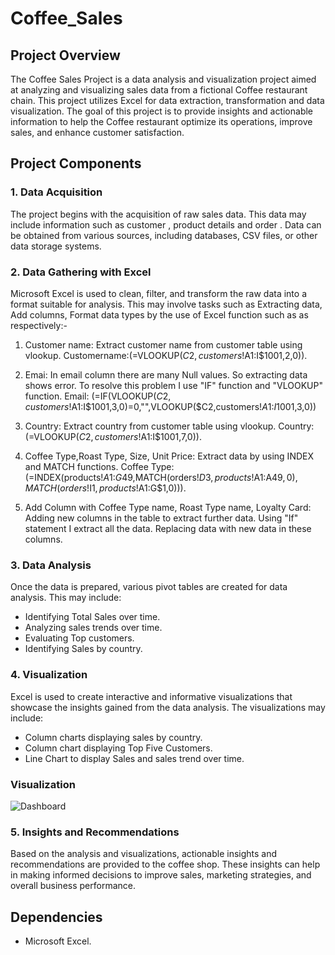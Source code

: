 # Coffee_Sales

## Project Overview

The Coffee Sales Project is a data analysis and visualization project aimed at analyzing and visualizing sales data from a fictional Coffee restaurant chain. This project utilizes Excel for data extraction, transformation and data visualization. The goal of this project is to provide insights and actionable information to help the Coffee restaurant optimize its operations, improve sales, and enhance customer satisfaction.

## Project Components

### 1. Data Acquisition

The project begins with the acquisition of raw sales data. This data may include information such as customer , product details and order . Data can be obtained from various sources, including databases, CSV files, or other data storage systems.

### 2. Data Gathering with Excel

Microsoft Excel is used to clean, filter, and transform the raw data into a format suitable for analysis. This may involve tasks such as Extracting data, Add columns, Format data types by the use of Excel function such as  as respectively:-

  1. Customer name: Extract customer name from customer table using vlookup.
      Customername:(=VLOOKUP($C2,customers!$A$1:$I$1001,2,0)).
     
  2. Emai: In email column there are many Null values. So extracting data shows error. To resolve this problem I use "IF" function and "VLOOKUP" function.
       Email: (=IF(VLOOKUP($C2,customers!$A$1:$I$1001,3,0)=0,"",VLOOKUP($C2,customers!$A$1:$I$1001,3,0))
     
  3. Country: Extract country from customer table using vlookup.
      Country:(=VLOOKUP($C2,customers!$A$1:$I$1001,7,0)).

  4. Coffee Type,Roast Type, Size, Unit Price: Extract data by using INDEX and MATCH functions.
      Coffee Type: (=INDEX(products!$A$1:$G$49,MATCH(orders!$D3,products!$A$1:$A$49,0),MATCH(orders!$I$1,products!$A$1:$G$1,0))).

  5. Add Column with Coffee Type name, Roast Type name, Loyalty Card: Adding new columns in the table to extract further data. Using "If" statement I extract all the data. Replacing data with new data in these         columns.
      
### 3. Data Analysis

Once the data is prepared, various pivot tables are created for data analysis. This may include:

- Identifying Total Sales over time.
- Analyzing sales trends over time.
- Evaluating Top customers.
- Identifying Sales by country.

### 4. Visualization

Excel is used to create interactive and informative visualizations that showcase the insights gained from the data analysis. The visualizations may include:

- Column charts displaying sales by country.
- Column chart displaying Top Five Customers.
- Line Chart to display Sales and sales trend over time.

### Visualization

![Dashboard ]()


### 5. Insights and Recommendations

Based on the analysis and visualizations, actionable insights and recommendations are provided to the coffee shop. These insights can help in making informed decisions to improve sales, marketing strategies, and overall business performance.

## Dependencies

- Microsoft Excel.
